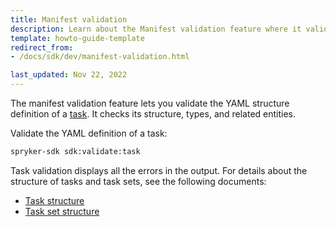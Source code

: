 ```yaml
---
title: Manifest validation
description: Learn about the Manifest validation feature where it validates the YAML structure for a task within your Spryker projects.
template: howto-guide-template
redirect_from:
- /docs/sdk/dev/manifest-validation.html

last_updated: Nov 22, 2022
---
```


The manifest validation feature lets you validate the YAML structure definition of a [task](/docs/dg/dev/sdks/sdk/task.html). It checks its structure, types, and related entities.

Validate the YAML definition of a task:

```bash
spryker-sdk sdk:validate:task
```

Task validation displays all the errors in the output. For details about the structure of tasks and task sets, see the following documents:
 - [Task structure](/docs/dg/dev/sdks/sdk/task.html)
 - [Task set structure](/docs/dg/dev/sdks/sdk/task-set.html)

